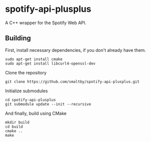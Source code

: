 # spotify-api-plusplus

A C++ wrapper for the Spotify Web API.

## Building

First, install necessary dependencies, if you don't already have them.

    sudo apt-get install cmake
    sudo apt-get install libcurl4-openssl-dev

Clone the repository

    git clone https://github.com/smaltby/spotify-api-plusplus.git

Initialize submodules

    cd spotify-api-plusplus
    git submodule update --init --recursive

And finally, build using CMake

    mkdir build
    cd build
    cmake ..
    make

